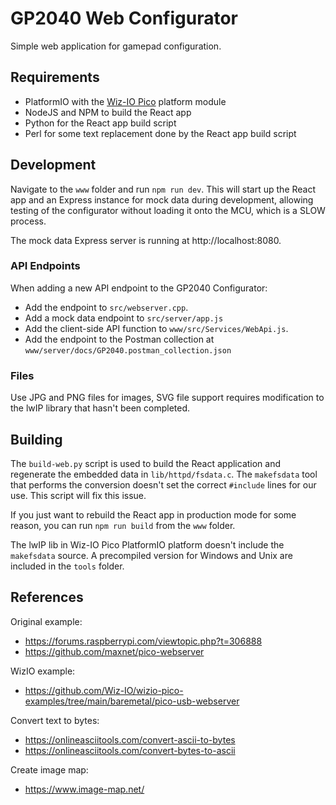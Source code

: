 # GP2040 Web Configurator

Simple web application for gamepad configuration.

## Requirements

* PlatformIO with the [Wiz-IO Pico](https://github.com/Wiz-IO/wizio-pico) platform module
* NodeJS and NPM to build the React app
* Python for the React app build script
* Perl for some text replacement done by the React app build script

## Development

Navigate to the `www` folder and run `npm run dev`. This will start up the React app and an Express instance for mock data during development, allowing testing of the configurator without loading it onto the MCU, which is a SLOW process.

The mock data Express server is running at http://localhost:8080.

### API Endpoints

When adding a new API endpoint to the GP2040 Configurator:

* Add the endpoint to `src/webserver.cpp`.
* Add a mock data endpoint to `src/server/app.js`
* Add the client-side API function to `www/src/Services/WebApi.js`.
* Add the endpoint to the Postman collection at `www/server/docs/GP2040.postman_collection.json`

### Files

Use JPG and PNG files for images, SVG file support requires modification to the lwIP library that hasn't been completed.

## Building

The `build-web.py` script is used to build the React application and regenerate the embedded data in `lib/httpd/fsdata.c`. The `makefsdata` tool that performs the conversion doesn't set the correct `#include` lines for our use. This script will fix this issue.

If you just want to rebuild the React app in production mode for some reason, you can run `npm run build` from the `www` folder.

The lwIP lib in Wiz-IO Pico PlatformIO platform doesn't include the `makefsdata` source. A precompiled version for Windows and Unix are included in the `tools` folder.

## References

Original example:

* <https://forums.raspberrypi.com/viewtopic.php?t=306888>
* <https://github.com/maxnet/pico-webserver>

WizIO example:

* <https://github.com/Wiz-IO/wizio-pico-examples/tree/main/baremetal/pico-usb-webserver>

Convert text to bytes:

* <https://onlineasciitools.com/convert-ascii-to-bytes>
* <https://onlineasciitools.com/convert-bytes-to-ascii>

Create image map:

* <https://www.image-map.net/>
